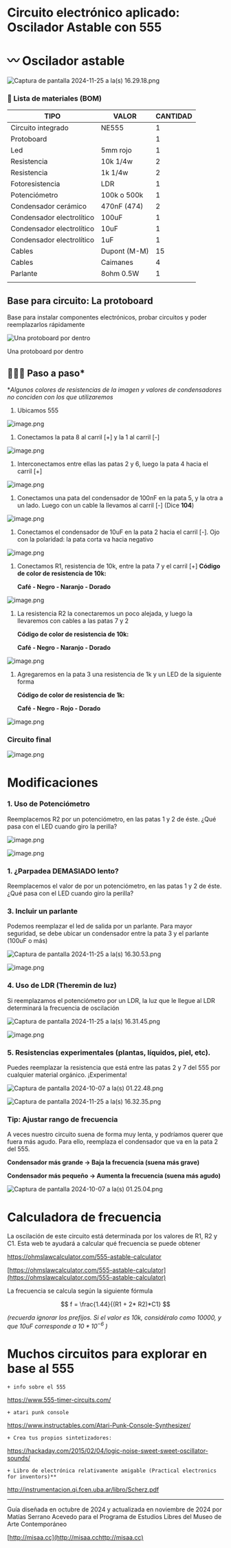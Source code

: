 # Circuito electrónico aplicado: Oscilador Astable con 555

# 〰️ Oscilador astable

![Captura de pantalla 2024-11-25 a la(s) 16.29.18.png](archivos/Captura_de_pantalla_2024-11-25_a_la(s)_16.29.18.png)

### 🎱 Lista de materiales (BOM)

| **TIPO** | **VALOR** | **CANTIDAD** |
| --- | --- | --- |
| Circuito integrado | NE555 | 1 |
| Protoboard  |  | 1 |
| Led | 5mm rojo | 1 |
| Resistencia | 10k 1/4w | 2 |
| Resistencia | 1k 1/4w | 2 |
| Fotoresistencia | LDR | 1 |
| Potenciómetro | 100k o 500k | 1 |
| Condensador cerámico | 470nF (474) | 2 |
| Condensador electrolítico | 100uF | 1 |
| Condensador electrolítico | 10uF | 1 |
| Condensador electrolítico | 1uF | 1 |
| Cables  | Dupont (M-M) | 15 |
| Cables  | Caimanes | 4 |
| Parlante  | 8ohm 0.5W | 1 |
|  |  |  |

## Base para circuito: La protoboard

Base para instalar componentes electrónicos, probar circuitos y poder reemplazarlos rápidamente

![Una protoboard por dentro](archivos/image.png)

Una protoboard por dentro

## 🚶🏽‍♂️ Paso a paso*

**Algunos colores de resistencias de la imagen y valores de condensadores no conciden con los que utilizaremos*

1. Ubicamos 555

![image.png](archivos/image%201.png)

1. Conectamos la pata 8 al carril [+] y la 1 al carril [-]

![image.png](archivos/image%202.png)

1. Interconectamos entre ellas las patas 2 y 6, luego la pata 4 hacia el carril [+]

![image.png](archivos/image%203.png)

1. Conectamos una pata del condensador de 100nF en la pata 5, y la otra a un lado. Luego con un cable la llevamos al carril [-] (Dice **104**)

![image.png](archivos/image%204.png)

1. Conectamos el condensador de 10uF en la pata 2 hacia el carril [-]. Ojo con la polaridad: la pata corta va hacia negativo

![image.png](archivos/image%205.png)

1. Conectamos R1, resistencia de 10k, entre la pata 7 y el carril [+]
**Código de color de resistencia de 10k:**
    
    **Café - Negro - Naranjo - Dorado**
    

![image.png](archivos/image%206.png)

1. La resistencia R2 la conectaremos un poco alejada, y luego la llevaremos con cables a las patas 7 y 2
    
    **Código de color de resistencia de 10k:**
    
    **Café - Negro - Naranjo - Dorado**
    

![image.png](archivos/image%207.png)

1. Agregaremos en la pata 3 una resistencia de 1k y un LED de la siguiente forma
    
    **Código de color de resistencia de 1k:**
    
    **Café - Negro - Rojo - Dorado**
    

![image.png](archivos/image%208.png)

### Circuito final

![image.png](archivos/image%209.png)

# Modificaciones

### 1. Uso de Potenciómetro

Reemplacemos R2 por un potenciómetro, en las patas 1 y 2 de éste. ¿Qué pasa con el LED cuando giro la perilla?

![image.png](archivos/image%2010.png)

![image.png](archivos/image%2011.png)

### 1. ¿Parpadea DEMASIADO lento?

Reemplacemos el valor de por un potenciómetro, en las patas 1 y 2 de éste. ¿Qué pasa con el LED cuando giro la perilla?

### 3. Incluir un parlante

Podemos reemplazar el led de salida por un parlante. Para mayor seguridad, se debe ubicar un condensador entre la pata 3 y el parlante (100uF o más)

![Captura de pantalla 2024-11-25 a la(s) 16.30.53.png](archivos/efa27b50-4ffc-407c-bed5-783608adbc9c.png)

![image.png](archivos/image%2012.png)

### 4. Uso de LDR (Theremin de luz)

Si reemplazamos el potenciómetro por un LDR, la luz que le llegue al LDR determinará la frecuencia de oscilación

![Captura de pantalla 2024-11-25 a la(s) 16.31.45.png](archivos/6b0620a5-8d05-49c7-b212-183cf7b982d8.png)

![image.png](archivos/image%2013.png)

### 5. Resistencias experimentales (plantas, líquidos, piel, etc).

Puedes reemplazar la resistencia que está entre las patas 2 y 7 del 555 por cualquier material orgánico. ¡Experimenta!

![Captura de pantalla 2024-10-07 a la(s) 01.22.48.png](archivos/Captura_de_pantalla_2024-10-07_a_la(s)_01.22.48.png)

![Captura de pantalla 2024-11-25 a la(s) 16.32.35.png](archivos/226236e5-9eb6-4d9e-a46f-e334f62ac30c.png)

### Tip: Ajustar rango de frecuencia

A veces nuestro circuito suena de forma muy lenta, y podríamos querer que fuera más agudo. Para ello, reemplaza el condensador que va en la pata 2 del 555. 

**Condensador más grande → Baja la frecuencia (suena más grave)**

**Condensador más pequeño → Aumenta la frecuencia (suena más agudo)**

![Captura de pantalla 2024-10-07 a la(s) 01.25.04.png](archivos/Captura_de_pantalla_2024-10-07_a_la(s)_01.25.04.png)

# Calculadora de frecuencia

La oscilación de este circuito está determinada por los valores de R1, R2 y C1. Esta web te ayudará a calcular qué frecuencia se puede obtener

https://ohmslawcalculator.com/555-astable-calculator

[https://ohmslawcalculator.com/555-astable-calculator](https://ohmslawcalculator.com/555-astable-calculator)

La frecuencia se calcula según la siguiente fórmula 

$$
f =  \frac{1.44}{(R1 + 2* R2)*C1}
$$

*(recuerda ignorar los prefijos. Si el valor es 10k, considéralo como 10000, y que 10uF corresponde a $10 * 10^{-6}$
)*

# Muchos circuitos para explorar en base al 555

    + info sobre el 555

https://www.555-timer-circuits.com/
    
    + atari punk console
https://www.instructables.com/Atari-Punk-Console-Synthesizer/

    + Crea tus propios sintetizadores:

https://hackaday.com/2015/02/04/logic-noise-sweet-sweet-oscillator-sounds/

    + Libro de electrónica relativamente amigable (Practical electronics for inventors)**

http://instrumentacion.qi.fcen.uba.ar/libro/Scherz.pdf

---

Guía diseñada en octubre de 2024 y actualizada en noviembre de 2024 por Matías Serrano Acevedo para el Programa de Estudios Libres del Museo de Arte Contemporáneo

[http://misaa.cc](http://misaa.cchttp://misaa.cc)